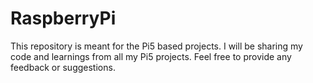 # RaspberryPi
This repository is meant for the Pi5 based projects. I will be sharing my code and learnings from all my Pi5 projects. Feel free to provide any feedback or 
suggestions.
